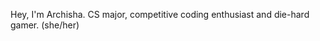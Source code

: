 Hey, I'm Archisha.
CS major, competitive coding enthusiast and die-hard gamer.
(she/her)

<!---
ArchLovesGames/ArchLovesGames is a ✨ special ✨ repository because its `README.md` (this file) appears on your GitHub profile.
You can click the Preview link to take a look at your changes.
--->
